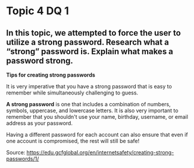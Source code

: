 # Topic 4 DQ 1
## In this topic, we attempted to force the user to utilize a strong password. Research what a “strong” password is. Explain what makes a password strong.

**Tips for creating strong passwords**

It is very imperative that you have a strong password that is easy to remember while simultaneously challenging to guess.


**A strong password** is one that includes a combination of numbers, symbols, uppercase, and lowercase letters. It is also very important to remember that you shouldn't use your name, birthday, username, or email address as your password.


Having a different password for each account can also ensure that even if one account is compromised, the rest will still be safe!


Source: https://edu.gcfglobal.org/en/internetsafety/creating-strong-passwords/1/
